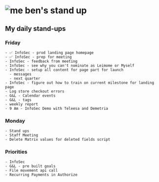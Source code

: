 # ![me](https://avatars2.githubusercontent.com/u/5232044?s=50&v=4) ben's stand up

## My daily stand-ups
      
### Friday

    - ✅ InfoSec - prod landing page homepage
    - ✅ InfoSec - prep for meeting
    - InfoSec - feedback from meeting
    - InfoSec - see why you can't nominate as Leimome or Myself
    - InfoSec - setup all content for page part for launch
      - messages
      - next quarter  
    - InfoSec - figure out how to train on current milestone for landing page
    - Log store checkout errors
    - G&L - Calendar events
    - G&L - tags
    - weekly report
    - 9 Am - InfoSec Demo with Teleesa and Demetria
    
### Monday

    - Stand ups  
    - Staff Meeting
    - Delete Matrix values for deleted fields script
    
### Priorities 
   
    - InfoSec
    - G&L - pre built goals
    - File movement api call
    - Recurring Payments in Authorize
